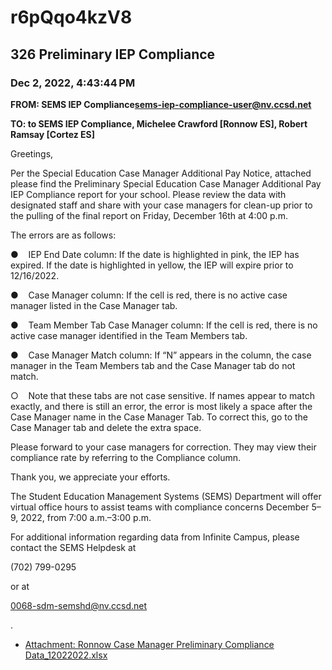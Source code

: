 # r6pQqo4kzV8
## 326 Preliminary IEP Compliance
### Dec 2, 2022, 4:43:44 PM
**FROM: SEMS IEP Compliance<sems-iep-compliance-user@nv.ccsd.net>**

**TO: to SEMS IEP Compliance, Michelee Crawford [Ronnow ES], Robert Ramsay [Cortez ES]**


Greetings, 

 

 

Per the Special Education Case Manager Additional Pay Notice, attached please find the Preliminary Special Education Case Manager Additional Pay IEP Compliance report for your school. Please review the data with designated staff and share with your case managers for clean-up prior to the pulling of the final report on Friday, December 16th at 4:00 p.m. 

 

 

The errors are as follows: 

 

●    IEP End Date column: If the date is highlighted in pink, the IEP has expired. If the date is highlighted in yellow, the IEP will expire prior to 12/16/2022. 

 

●    Case Manager column: If the cell is red, there is no active case manager listed in the Case Manager tab. 

 

●    Team Member Tab Case Manager column: If the cell is red, there is no active case manager identified in the Team Members tab. 

 

●    Case Manager Match column: If “N” appears in the column, the case manager in the Team Members tab and the Case Manager tab do not match. 

 

○    Note that these tabs are not case sensitive. If names appear to match exactly, and there is still an error, the error is most likely a space after the Case Manager name in the Case Manager Tab. To correct this, go to the Case Manager tab and delete the extra space. 

 

 

Please forward to your case managers for correction. They may view their compliance rate by referring to the Compliance column. 

 

 

Thank you, we appreciate your efforts. 

 

 

The Student Education Management Systems (SEMS) Department will offer virtual office hours to assist teams with compliance concerns December 5–9, 2022, from 7:00 a.m.–3:00 p.m. 

 

 

For additional information regarding data from Infinite Campus, please contact the SEMS Helpdesk at  

(702) 799-0295 

 or at  

0068-sdm-semshd@nv.ccsd.net 

. 

 





* [Attachment: Ronnow Case Manager Preliminary Compliance Data_12022022.xlsx](r6pQqo4kzV8-attachment-1.xlsx)
